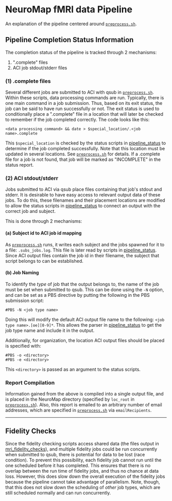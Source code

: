 # NeuroMap fMRI data Pipeline
An explanation of the pipeline centered around [`preprocess.sh`](preprocess.sh).

## Pipeline Completion Status Information
The completion status of the pipeline is tracked through 2 mechanisms:

1. ".complete" files
1. ACI job stdout/stderr files

### (1) .complete files
Several different jobs are submitted to ACI with qsub in [`preprocess.sh`](preprocess.sh). Within these scripts, data processing commands are run. Typically, there is one main command in a job submission. Thus, based on its exit status, the job can be said to have run successfully or not. The exit status is used to conditionally place a ".complete" file in a location that will later be checked to remember if the job completed correctly. The code looks like this:

```
<data processing command> && date > $special_location/.<job name>.complete
```

This `$special_location` is checked by the status scripts in [pipeline_status](pipeline_status) to determine if the job completed successfully. Note that this location must be updated in several locations. See [`preprocess.sh`](preprocess.sh) for details. If a .complete file for a job is not found, that job will be marked as "INCOMPLETE" in the status report.

### (2) ACI stdout/stderr
Jobs submitted to ACI via qsub place files containing that job's stdout and stderr. It is desirable to have easy access to relevant output data of these jobs. To do this, these filenames and their placement locations are modified to allow the status scripts in [pipeline_status](pipeline_status) to connect an output with the correct job and subject. 

This is done through 2 mechanisms:

#### (a) Subject id to ACI job id mapping
As [`preprocess.sh`](preprocess.sh) runs, it writes each subject and the jobs spawned for it to a file: `.subs_jobs.log`. This file is later read by scripts in [pipeline_status](pipeline_status). Since ACI output files contain the job id in their filename, the subject that script belongs to can be established.

#### (b) Job Naming
To identify the *type* of job that the output belongs to, the name of the job must be set when submitted to qsub. This can be done using the `-N` option, and can be set as a PBS directive by putting the following in the PBS submission script:

```
#PBS -N <job type name>
```

Doing this will modify the default ACI output file name to the following: `<job type name>.[oe][0-9]*`. This allows the parser in [pipeline_status](pipeline_status) to get the job type name and include it in the output.

Additionally, for organization, the location ACI output files should be placed is specified with:

```
#PBS -o <directory>
#PBS -e <directory>
```

This `<directory>` is passed as an argument to the status scripts.

### Report Compilation
Information gained from the above is compiled into a single output file, and is placed in the NeuroMap directory (specified by `loc_root` in [`preprocess.sh`](preprocess.sh)). Also, this report is emailed to an arbitrary number of email addresses, which are specified in [`preprocess.sh`](preprocess.sh) via `emailRecipients`. 

---

## Fidelity Checks
Since the fidelity checking scripts access shared data (the files output in [mri_fidelity_checks](mri_fidelity_checks)), and multiple fidelity jobs could be run concurrently when submitted to qsub, there is potential for data to be lost (race condition). To prevent this possibility, each fidelity job cannot run until the one scheduled before it has completed. This ensures that there is no overlap between the run time of fidelity jobs, and thus no chance at data loss. However, this does slow down the overall execution of the fidelity jobs because the pipeline cannot take advantage of parallelism. Note, though, that this does not slow down the scheduling of *other* job types, which are still scheduled normally and can run concurrently.
